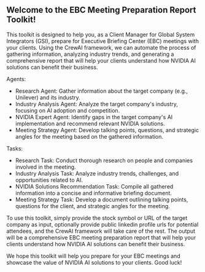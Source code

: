 
## Welcome to the EBC Meeting Preparation Report Toolkit!

This toolkit is designed to help you, as a Client Manager for Global System Integrators (GSI), prepare for Executive Briefing Center (EBC) meetings with your clients. Using the CrewAI framework, we can automate the process of gathering information, analyzing industry trends, and generating a comprehensive report that will help your clients understand how NVIDIA AI solutions can benefit their business.

Agents:

* Research Agent: Gather information about the target company (e.g., Unilever) and its industry.
* Industry Analysis Agent: Analyze the target company's industry, focusing on AI adoption and competition.
* NVIDIA Expert Agent: Identify gaps in the target company's AI implementation and recommend relevant NVIDIA solutions.
* Meeting Strategy Agent: Develop talking points, questions, and strategic angles for the meeting based on the gathered information.

Tasks:

* Research Task: Conduct thorough research on people and companies involved in the meeting.
* Industry Analysis Task: Analyze industry trends, challenges, and opportunities related to AI.
* NVIDIA Solutions Recommendation Task: Compile all gathered information into a concise and informative briefing document.
* Meeting Strategy Task: Develop a document outlining talking points, questions for the client, and strategic angles for the meeting.

To use this toolkit, simply provide the stock symbol or URL of the target company as input, optionally provide public linkedin profile urls for potential attendees, and the CrewAI framework will take care of the rest. The output will be a comprehensive EBC meeting preparation report that will help your clients understand how NVIDIA AI solutions can benefit their business.

We hope this toolkit will help you prepare for your EBC meetings and showcase the value of NVIDIA AI solutions to your clients. Good luck!